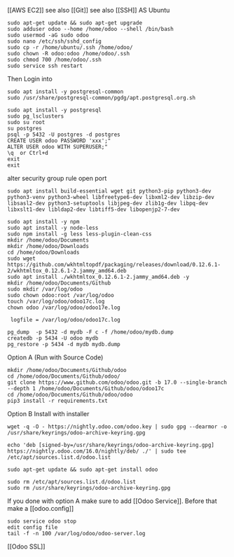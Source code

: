 [[AWS EC2]]
see also [[Git]]
see also [[SSH]]
AS Ubuntu
```ubuntu
sudo apt-get update && sudo apt-get upgrade
sudo adduser odoo --home /home/odoo --shell /bin/bash
sudo usermod -aG sudo odoo
sudo nano /etc/ssh/sshd_config
sudo cp -r /home/ubuntu/.ssh /home/odoo/
sudo chown -R odoo:odoo /home/odoo/.ssh
sudo chmod 700 /home/odoo/.ssh
sudo service ssh restart
```

Then Login into
```
sudo apt install -y postgresql-common
sudo /usr/share/postgresql-common/pgdg/apt.postgresql.org.sh
```

```odoo
sudo apt install -y postgresql
sudo pg_lsclusters
sudo su root
su postgres
psql -p 5432 -U postgres -d postgres 
CREATE USER odoo PASSWORD 'xxx';"
ALTER USER odoo WITH SUPERUSER;"
\q  or Ctrl+d
exit
exit
```

alter security group rule open port
```odoo
sudo apt install build-essential wget git python3-pip python3-dev python3-venv python3-wheel libfreetype6-dev libxml2-dev libzip-dev libsasl2-dev python3-setuptools libjpeg-dev zlib1g-dev libpq-dev libxslt1-dev libldap2-dev libtiff5-dev libopenjp2-7-dev
```

```odoo
sudo apt install -y npm
sudo apt install -y node-less
sudo npm install -g less less-plugin-clean-css
mkdir /home/odoo/Documents
mkdir /home/odoo/Downloads
cd /home/odoo/Downloads
sudo wget https://github.com/wkhtmltopdf/packaging/releases/download/0.12.6.1-2/wkhtmltox_0.12.6.1-2.jammy_amd64.deb
sudo apt install ./wkhtmltox_0.12.6.1-2.jammy_amd64.deb -y
mkdir /home/odoo/Documents/Github
sudo mkdir /var/log/odoo
sudo chown odoo:root /var/log/odoo
touch /var/log/odoo/odoo17c.log
chown odoo /var/log/odoo/odoo17e.log 
```

```in_odoo_config
 logfile = /var/log/odoo/odoo17c.log
```

```postgresql
pg_dump  -p 5432 -d mydb -F c -f /home/odoo/mydb.dump
createdb -p 5434 -U odoo mydb
pg_restore -p 5434 -d mydb mydb.dump
```

Option A (Run with Source Code)
```github
mkdir /home/odoo/Documents/Github/odoo
cd /home/odoo/Documents/Github/odoo/
git clone https://www.github.com/odoo/odoo.git -b 17.0 --single-branch --depth 1 /home/odoo/Documents/Github/odoo/odoo17c
cd /home/odoo/Documents/Github/odoo/odoo
pip3 install -r requirements.txt
```

Option B Install with installer
```direct
wget -q -O - https://nightly.odoo.com/odoo.key | sudo gpg --dearmor -o /usr/share/keyrings/odoo-archive-keyring.gpg

echo 'deb [signed-by=/usr/share/keyrings/odoo-archive-keyring.gpg] https://nightly.odoo.com/16.0/nightly/deb/ ./' | sudo tee /etc/apt/sources.list.d/odoo.list
 
sudo apt-get update && sudo apt-get install odoo

sudo rm /etc/apt/sources.list.d/odoo.list
sudo rm /usr/share/keyrings/odoo-archive-keyring.gpg

```

If you done with option A make sure to add [[Odoo Service]]. Before that make a [[odoo.config]]

```odoo
sudo service odoo stop
edit config file
tail -f -n 100 /var/log/odoo/odoo-server.log
```


[[Odoo SSL]]